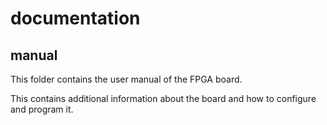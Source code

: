 # documentation

## manual

This folder contains the user manual of the FPGA board. 

This contains additional information about the board and how to configure and program it.

